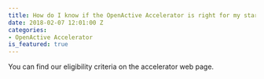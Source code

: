 ```yaml
---
title: How do I know if the OpenActive Accelerator is right for my startup?
date: 2018-02-07 12:01:00 Z
categories:
- OpenActive Accelerator
is_featured: true
---
```


You can find our eligibility criteria on the accelerator web page.